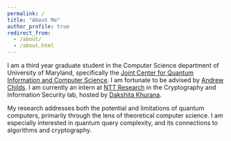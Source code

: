 ```yaml
---
permalink: /
title: "About Me"
author_profile: true
redirect_from: 
  - /about/
  - /about.html
---
```


I am a third year graduate student in the Computer Science department of University of Maryland, specifically the [Joint Center for Quantum Information and Computer Science](https://quics.umd.edu/). I am fortunate to be advised by [Andrew Childs](https://www.cs.umd.edu/~amchilds/). I am currently an intern at [NTT Research](https://cis.ntt-research.com/) in the Cryptography and Information Security lab, hosted by [Dakshita Khurana](https://www.dakshitakhurana.com/).

My research addresses both the potential and limitations of quantum computers, primarily through the lens of theoretical computer science. I am especially interested in quantum query complexity, and its connections to algorithms and cryptography.
